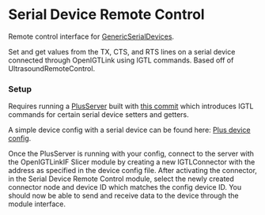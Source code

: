 # Serial Device Remote Control
Remote control interface for [GenericSerialDevices](http://perk-software.cs.queensu.ca/plus/doc/nightly/user/DeviceGenericSerial.html).

Set and get values from the TX, CTS, and RTS lines on a serial device connected through OpenIGTLink using IGTL commands. Based off of UltrasoundRemoteControl.

### Setup

Requires running a [PlusServer](http://perk-software.cs.queensu.ca/plus/doc/nightly/user/ApplicationPlusServer.html) built with [this commit](https://github.com/PlusToolkit/PlusLib/commit/a41b411bd3dfd7aadf7b6bfb17280e28e063c061) which introduces IGTL commands for certain serial device setters and getters.

A simple device config with a serial device can be found here: [Plus device config](https://github.com/PlusToolkit/PlusLibData/blob/master/ConfigFiles/PlusDeviceSet_Server_GenericSerial.xml).

Once the PlusServer is running with your config, connect to the server with the OpenIGTLinkIF Slicer module by creating a new IGTLConnector with the address as specified in the device config file. After activating the connector, in the Serial Device Remote Control module, select the newly created connector node and device ID which matches the config device ID. You should now be able to send and receive data to the device through the module interface.
